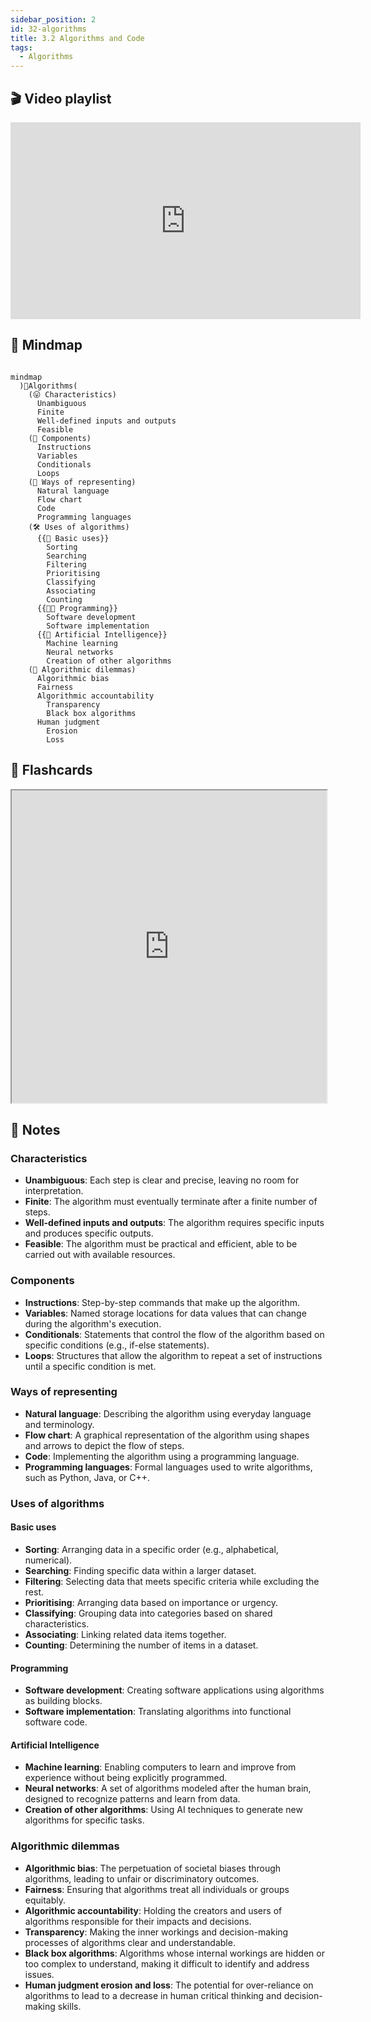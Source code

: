 ```yaml
---
sidebar_position: 2
id: 32-algorithms
title: 3.2 Algorithms and Code
tags:
  - Algorithms
---
```

## 🎬 Video playlist

<iframe width="560" height="315" src="https://www.youtube.com/embed/CvSOaYi89B4?si=f75kKvOu-jbw7MHC" title="YouTube video player" frameborder="0" allow="accelerometer; autoplay; clipboard-write; encrypted-media; gyroscope; picture-in-picture; web-share" allowfullscreen></iframe>

## 🤯 Mindmap
```mermaid

mindmap
  )🤖Algorithms(
    (😛 Characteristics)
      Unambiguous
      Finite
      Well-defined inputs and outputs
      Feasible 
    (🧱 Components)
      Instructions
      Variables
      Conditionals
      Loops 
    (🎨 Ways of representing) 	
      Natural language
      Flow chart
      Code
      Programming languages 
    (🛠️ Uses of algorithms) 
      {{🙉 Basic uses}}
        Sorting
        Searching
        Filtering
        Prioritising
        Classifying
        Associating
        Counting 
      {{🧑‍💻 Programming}}
        Software development
        Software implementation 
      {{🧠 Artificial Intelligence}}
        Machine learning
        Neural networks
        Creation of other algorithms
    (🧐 Algorithmic dilemmas)
      Algorithmic bias
      Fairness
      Algorithmic accountability 
        Transparency
        Black box algorithms 
      Human judgment
        Erosion
        Loss
```

## 🧠 Flashcards
<iframe src="https://quizlet.com/854061388/learn/embed?i=26rc5y&x=1jj1" height="500" width="100%"></iframe>

## 📝 Notes

### Characteristics
- **Unambiguous**: Each step is clear and precise, leaving no room for interpretation.
- **Finite**: The algorithm must eventually terminate after a finite number of steps.
- **Well-defined inputs and outputs**: The algorithm requires specific inputs and produces specific outputs.
- **Feasible**: The algorithm must be practical and efficient, able to be carried out with available resources.

### Components
- **Instructions**: Step-by-step commands that make up the algorithm.
- **Variables**: Named storage locations for data values that can change during the algorithm's execution.
- **Conditionals**: Statements that control the flow of the algorithm based on specific conditions (e.g., if-else statements).
- **Loops**: Structures that allow the algorithm to repeat a set of instructions until a specific condition is met.

### Ways of representing
- **Natural language**: Describing the algorithm using everyday language and terminology.
- **Flow chart**: A graphical representation of the algorithm using shapes and arrows to depict the flow of steps.
- **Code**: Implementing the algorithm using a programming language.
- **Programming languages**: Formal languages used to write algorithms, such as Python, Java, or C++.

### Uses of algorithms
#### Basic uses
- **Sorting**: Arranging data in a specific order (e.g., alphabetical, numerical).
- **Searching**: Finding specific data within a larger dataset.
- **Filtering**: Selecting data that meets specific criteria while excluding the rest.
- **Prioritising**: Arranging data based on importance or urgency.
- **Classifying**: Grouping data into categories based on shared characteristics.
- **Associating**: Linking related data items together.
- **Counting**: Determining the number of items in a dataset.

#### Programming
- **Software development**: Creating software applications using algorithms as building blocks.
- **Software implementation**: Translating algorithms into functional software code.

#### Artificial Intelligence
- **Machine learning**: Enabling computers to learn and improve from experience without being explicitly programmed.
- **Neural networks**: A set of algorithms modeled after the human brain, designed to recognize patterns and learn from data.
- **Creation of other algorithms**: Using AI techniques to generate new algorithms for specific tasks.

### Algorithmic dilemmas
- **Algorithmic bias**: The perpetuation of societal biases through algorithms, leading to unfair or discriminatory outcomes.
- **Fairness**: Ensuring that algorithms treat all individuals or groups equitably.
- **Algorithmic accountability**: Holding the creators and users of algorithms responsible for their impacts and decisions.
- **Transparency**: Making the inner workings and decision-making processes of algorithms clear and understandable.
- **Black box algorithms**: Algorithms whose internal workings are hidden or too complex to understand, making it difficult to identify and address issues.
- **Human judgment erosion and loss**: The potential for over-reliance on algorithms to lead to a decrease in human critical thinking and decision-making skills.